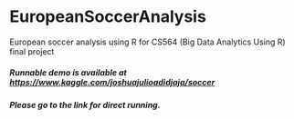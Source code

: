 # EuropeanSoccerAnalysis
European soccer analysis using R for CS564 (Big Data Analytics Using R) final project

##### Runnable demo is available at https://www.kaggle.com/joshuajulioadidjaja/soccer
##### Please go to the link for direct running.
